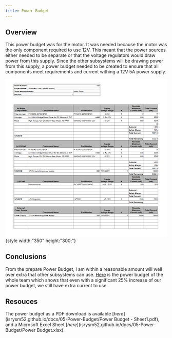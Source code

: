 ```yaml
---
title: Power Budget
---
```


## Overview
This power budget was for the motor. It was needed because the motor was the only component required to use 12V. This meant that the power sources either needed to be separate or that the voltage regulators would draw power from this supply. Since the other subsystems will be drawing power from this supply, a power budget needed to be created to ensure that all components meet requirements and current withing a 12V 5A power supply. 

>

![Budget](Power_Budget.png){style width:"350" height:"300;"}

## Conclusions

From the prepare Power Budget, I am within a reasonable amount will well over extra that other subsystems can use. [Here](https://egr304-2025-f-103.github.io/Team%20Power%20Budget/) is the power budget of the whole team which shows that even with a significant 25% increase of our power budget, we still have extra current to use. 

## Resouces

The power budget as a PDF download is available [*here*](isrysm52.github.io/docs/05-Power-Budget/Power Budget - Sheet1.pdf), and a Microsoft Excel Sheet [*here*](isrysm52.github.io/docs/05-Power-Budget/Power Budget.xlsx).